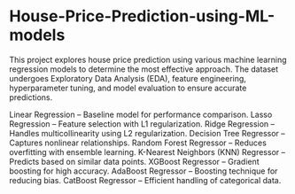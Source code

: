 # House-Price-Prediction-using-ML-models
This project explores house price prediction using various machine learning regression models to determine the most effective approach. The dataset undergoes Exploratory Data Analysis (EDA), feature engineering, hyperparameter tuning, and model evaluation to ensure accurate predictions.

Linear Regression – Baseline model for performance comparison.
Lasso Regression – Feature selection with L1 regularization.
Ridge Regression – Handles multicollinearity using L2 regularization.
Decision Tree Regressor – Captures nonlinear relationships.
Random Forest Regressor – Reduces overfitting with ensemble learning.
K-Nearest Neighbors (KNN) Regressor – Predicts based on similar data points.
XGBoost Regressor – Gradient boosting for high accuracy.
AdaBoost Regressor – Boosting technique for reducing bias.
CatBoost Regressor – Efficient handling of categorical data.
